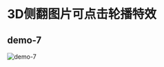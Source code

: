 # 3D侧翻图片可点击轮播特效

## demo-7

![demo-7](https://github.com/vxhly/web-demo/blob/master/demo-7/images/demo-7.png)
